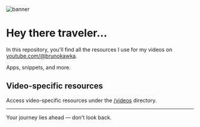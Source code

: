 ![banner](https://github.com/user-attachments/assets/24c3708a-973f-4c5f-875f-f28f125435df)


#  Hey there traveler... 

In this repository, you'll find all the resources I use for my videos on [youtube.com/@brunokawka](https://www.youtube.com/@brunokawka).

Apps, snippets, and more.

## Video-specific resources

Access video-specific resources under the [/videos](./videos) directory.

---

Your journey lies ahead — don't look back.

